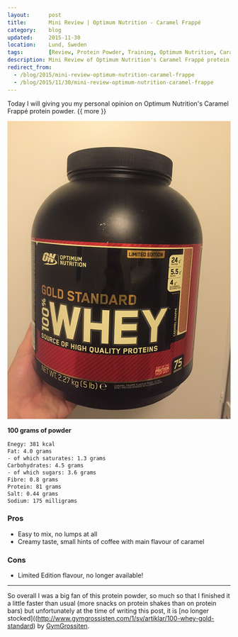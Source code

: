 ```yaml
---
layout:      post
title:       Mini Review | Optimum Nutrition - Caramel Frappé
category:    blog
updated:     2015-11-30
location:    Lund, Sweden
tags:        [Review, Protein Powder, Training, Optimum Nutrition, Caramel, Frappe]
description: Mini Review of Optimum Nutrition's Caramel Frappé protein powder
redirect_from:
  - /blog/2015/mini-review-optimum-nutrition-caramel-frappe
  - /blog/2015/11/30/mini-review-optimum-nutrition-caramel-frappe
---
```


Today I will giving you my personal opinion on Optimum Nutrition's Caramel Frappé protein powder. {{ more }}

![Protein_Powder_Picture]

**100 grams of powder**

```
Enegy: 381 kcal
Fat: 4.0 grams
- of which saturates: 1.3 grams
Carbohydrates: 4.5 grams
- of which sugars: 3.6 grams
Fibre: 0.8 grams
Protein: 81 grams
Salt: 0.44 grams
Sodium: 175 milligrams
```

### Pros

- Easy to mix, no lumps at all
- Creamy taste, small hints of coffee with main flavour of caramel

### Cons

- Limited Edition flavour, no longer available!

---

So overall I was a big fan of this protein powder, so much so that I finished it a little faster than usual (more snacks on protein shakes than on protein bars) but unfortunately at the time of writing this post, it is [no longer stocked]((http://www.gymgrossisten.com/1/sv/artiklar/100-whey-gold-standard) by [GymGrossiten](http://www.gymgrossisten.com/).


[Protein_Powder_Picture]: /Content/blog_images/Review_Optimum_Nutrition_Caramel_Frappe.png